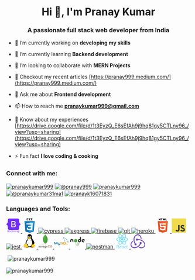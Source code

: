 <h1 align="center">Hi 👋, I'm Pranay Kumar</h1>
<h3 align="center">A passionate full stack web developer from India</h3>

- 🔭 I’m currently working on **developing my skills**

- 🌱 I’m currently learning **Backend development**

- 👯 I’m looking to collaborate with **MERN Projects**

- 📝 Checkout my recent articles [https://pranay999.medium.com/](https://pranay999.medium.com/)

- 💬 Ask me about **Frontend development**

- 📫 How to reach me **pranaykumar999@gmail.com**

- 📄 Know about my experiences [https://drive.google.com/file/d/1t3EyzQ_E6sEfAh9j9hq81gy5CTLny96_/view?usp=sharing](https://drive.google.com/file/d/1t3EyzQ_E6sEfAh9j9hq81gy5CTLny96_/view?usp=sharing)

- ⚡ Fun fact **I love coding & cooking**

<h3 align="left">Connect with me:</h3>
<p align="left">
<a href="https://linkedin.com/in/pranaykumar999" target="blank"><img align="center" src="https://image.flaticon.com/icons/png/512/174/174857.png" alt="pranaykumar999" height="30" width="40" style="background:white;" /></a>
<a href="https://medium.com/@pranay999" target="blank"><img align="center" src="https://cdn4.iconfinder.com/data/icons/social-media-2210/24/Medium-512.png" alt="@pranay999" height="30" width="40" style="background:white;" /></a>
<a href="https://codepen.io/pranaykumar999" target="blank"><img align="center" src="https://iconape.com/wp-content/files/gc/51514/svg/codepen-icon.svg" alt="pranaykumar999" height="30" width="40" style="background:white;" /></a>
<a href="https://www.hackerrank.com/@pranaykumar31ma1" target="blank"><img align="center" src="https://d3keuzeb2crhkn.cloudfront.net/hackerrank/assets/styleguide/logo_wordmark-f5c5eb61ab0a154c3ed9eda24d0b9e31.svg" alt="@pranaykumar31ma1" height="30" width="40" style="background:white;"/></a>
<a href="https://twitter.com/pranayk16071831" target="blank"><img align="center" src="https://images.vexels.com/media/users/3/137419/isolated/preview/b1a3fab214230557053ed1c4bf17b46c-twitter-icon-logo-by-vexels.png" alt="pranayk16071831" height="30" width="40" style="background:white;" /></a>
</p>


<h3 align="left">Languages and Tools:</h3>
<p align="left"> <a href="https://getbootstrap.com" target="_blank"> <img src="https://raw.githubusercontent.com/devicons/devicon/master/icons/bootstrap/bootstrap-plain-wordmark.svg" alt="bootstrap" width="40" height="40"/> </a> <a href="https://www.w3schools.com/css/" target="_blank"> <img src="https://raw.githubusercontent.com/devicons/devicon/master/icons/css3/css3-original-wordmark.svg" alt="css3" width="40" height="40"/> </a> <a href="https://www.cypress.io" target="_blank"> <img src="https://iconape.com/wp-content/files/gj/370774/svg/370774.svg" alt="cypress" width="40" height="40"/> </a> <a href="https://expressjs.com" target="_blank"> <img src="https://raw.githubusercontent.com/aleksandryackovlev/openapi-mock-express-middleware/master/assets/express-logo.png" alt="express" width="40" height="40"/> </a> <a href="https://firebase.google.com/" target="_blank"> <img src="https://www.vectorlogo.zone/logos/firebase/firebase-icon.svg" alt="firebase" width="40" height="40"/> </a> <a href="https://git-scm.com/" target="_blank"> <img src="https://www.vectorlogo.zone/logos/git-scm/git-scm-icon.svg" alt="git" width="40" height="40"/> </a> <a href="https://heroku.com" target="_blank"> <img src="https://www.vectorlogo.zone/logos/heroku/heroku-icon.svg" alt="heroku" width="40" height="40"/> </a> <a href="https://www.w3.org/html/" target="_blank"> <img src="https://raw.githubusercontent.com/devicons/devicon/master/icons/html5/html5-original-wordmark.svg" alt="html5" width="40" height="40"/> </a> <a href="https://developer.mozilla.org/en-US/docs/Web/JavaScript" target="_blank"> <img src="https://raw.githubusercontent.com/devicons/devicon/master/icons/javascript/javascript-original.svg" alt="javascript" width="40" height="40"/> </a> <a href="https://jestjs.io" target="_blank"> <img src="https://www.vectorlogo.zone/logos/jestjsio/jestjsio-icon.svg" alt="jest" width="40" height="40"/> </a> <a href="https://www.linux.org/" target="_blank"> <img src="https://raw.githubusercontent.com/devicons/devicon/master/icons/linux/linux-original.svg" alt="linux" width="40" height="40"/> </a> <a href="https://www.mongodb.com/" target="_blank"> <img src="https://raw.githubusercontent.com/devicons/devicon/master/icons/mongodb/mongodb-original-wordmark.svg" alt="mongodb" width="40" height="40"/> </a> <a href="https://www.mysql.com/" target="_blank"> <img src="https://raw.githubusercontent.com/devicons/devicon/master/icons/mysql/mysql-original-wordmark.svg" alt="mysql" width="40" height="40"/> </a> <a href="https://nodejs.org" target="_blank"> <img src="https://raw.githubusercontent.com/devicons/devicon/master/icons/nodejs/nodejs-original-wordmark.svg" alt="nodejs" width="40" height="40"/> </a> <a href="https://postman.com" target="_blank"> <img src="https://www.vectorlogo.zone/logos/getpostman/getpostman-icon.svg" alt="postman" width="40" height="40"/> </a> <a href="https://reactjs.org/" target="_blank"> <img src="https://raw.githubusercontent.com/devicons/devicon/master/icons/react/react-original-wordmark.svg" alt="react" width="40" height="40"/> </a> <a href="https://redux.js.org" target="_blank"> <img src="https://raw.githubusercontent.com/devicons/devicon/master/icons/redux/redux-original.svg" alt="redux" width="40" height="40"/> </a> </p>


<p>&nbsp;<img align="center" src="https://github-readme-stats.vercel.app/api?username=pranaykumar999&show_icons=true&theme=algolia&include_all_commits=true&locale=en" alt="pranaykumar999"/></p>

<p><img align="center" src="https://github-readme-streak-stats.herokuapp.com/?user=pranaykumar999&theme=algolia" alt="pranaykumar999" /></p>
